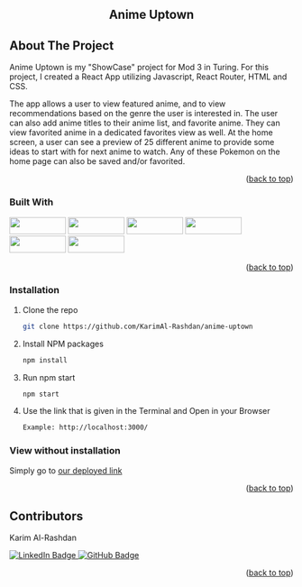 <h2 align="center">Anime Uptown</h2>

<!-- ABOUT THE PROJECT -->
## About The Project

Anime Uptown is my "ShowCase" project for Mod 3 in Turing. For this project, I created a React App utilizing Javascript, React Router, HTML and CSS.

The app allows a user to view featured anime, and to view recommendations based on the genre the user is interested in. The user can also add anime titles to their anime list, and favorite anime. They can view favorited anime in a dedicated favorites view as well. At the home screen, a user can see a preview of 25 different anime to provide some ideas to start with for next anime to watch. Any of these Pokemon on the home page can also be saved and/or favorited. 




<p align="right">(<a href="#readme-top">back to top</a>)</p>



### Built With

<div>
  <img src="https://img.shields.io/badge/-react-333333?logo=react&style=for-the-badge" width="100" height="30"/>
  <img src="https://img.shields.io/badge/-react%20router-f44250?logo=react%20router&logoColor=white&style=for-the-badge" width="100" height="30"/>
  <img src="https://img.shields.io/badge/-cypress-007780?logo=cypress&logoColor=white&style=for-the-badge" width="100" height="30"/>
  <img src="https://img.shields.io/badge/-CSS3-315780?logo=css3&style=for-the-badge" width="100" height="30"/>
  <img src="https://img.shields.io/badge/-npm-c12127?logo=npm&logoColor=white&style=for-the-badge" width="100"  height="30"/>
  <img src="https://img.shields.io/badge/JavaScript-323330?style=for-the-badge&logo=javascript&logoColor=F7DF1E" width="100" height="30" />
  
</div>

<p align="right">(<a href="#readme-top">back to top</a>)</p>

### Installation

1. Clone the repo
   ```sh
   git clone https://github.com/KarimAl-Rashdan/anime-uptown
   ```
2. Install NPM packages
   ```sh
   npm install
   ```
3. Run npm start
   ```sh
   npm start
   ```
4. Use the link that is given in the Terminal and Open in your Browser
   ```sh
   Example: http://localhost:3000/

### View without installation
  
  Simply go to [our deployed link](https://anime-uptown.vercel.app/)

<p align="right">(<a href="#readme-top">back to top</a>)</p>


## Contributors
 
 Karim Al-Rashdan

<p>
<a href="https://www.linkedin.com/in/karimal-rashdan/" rel="nofollow"> 
    <img src="https://camo.githubusercontent.com/e0278098417dddf9727cfee70a5eb84af38a20705b3bded56cf91cb5feb29d7d/68747470733a2f2f696d672e736869656c64732e696f2f62616467652f4c696e6b6564496e2d626c75653f7374796c653d666f722d7468652d6261646765266c6f676f3d6c696e6b6564696e266c6f676f436f6c6f723d7768697465" alt="LinkedIn Badge" data-canonical-src="https://img.shields.io/badge/LinkedIn-blue?style=for-the-badge&amp;logo=linkedin&amp;logoColor=white" style="max-width: 100%;">
  </a>
 
 <a href="https://github.com/KarimAl-Rashdan">
    <img src="https://camo.githubusercontent.com/053afc74b933b7e1f909c8e121a327df0657ffa1be49b9397ea940545ebb5318/68747470733a2f2f696d672e736869656c64732e696f2f62616467652f2d6769746875622d626c61636b3f7374796c653d666f722d7468652d6261646765266c6f676f3d676974687562266c6f676f436f6c6f723d7768697465" alt="GitHub Badge" data-canonical-src="https://img.shields.io/badge/-github-black?style=for-the-badge&amp;logo=github&amp;logoColor=white" style="max-width: 100%;">
  </a>
  </p>

<p align="right">(<a href="#readme-top">back to top</a>)</p>



 
